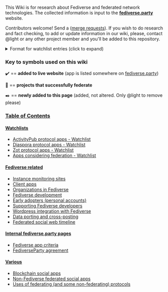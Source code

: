 This Wiki is for research about Fediverse and federated network technologies. The collected information is input to the [**fediverse.party**](https://fediverse.party) website.

Contributors welcome! Send a ([merge requests](https://git.feneas.org/feneas/fediverse/blob/master/CONTRIBUTING.md)). If you wish to do research and fact checking, to add or update information in our wiki, please, contact @light or any other project member and you'll be added to this repository.

<details><summary>Format for watchlist entries (click to expand)</summary>
<p>

> Style guide: Each new entry in the watchlists has the following parts:
>
>- :heavy_check_mark: :tada: :black_nib: - applicable symbols (see meaning [below](https://git.feneas.org/feneas/fediverse/-/wikis/home#key-to-symbols-used-on-this-wiki)), required.
>- **AppName** in bold text with link to source repository, required.
>- ([site](), [Fedi account]()) between brackets, when available.
>    - site: the official website of the app, if available besides the code repository.
>    - Fedi account: official app's / developer's account in any Fediverse connected network.
>- Semicolon followed by description text, required.
>- `License, Language` formatted as code (using  backtick character), required.
>    - License: no need to mention 'GNU' just state e.g. `GPL-3.0`. Use a dash `-` if unknown
>    - Language: required for code repositories. Use a dash `-` otherwise
>
> Example:
>
> * :tada: :heavy_check_mark: **[Pleroma](https://git.pleroma.social/pleroma)** ([site](https://pleroma.social)): Microblogging platform `AGPL-3.0, Elixir`
>
>See the [ActivityPub Watchlist](https://git.feneas.org/feneas/fediverse/-/wikis/watchlist-for-activitypub-apps) for more good examples.
</p>
</details>

### Key to symbols used on this wiki

:heavy_check_mark: == **added to live website** (app is listed somewhere on [fediverse.party](https://fediverse.party))

:tada: == **projects that successfully federate**

:black_nib: == **newly added to this page** (added, not altered. Only @light to remove please)

### [Table of Contents](#toc)
#### [Watchlists](#watchlists)

* [ActivityPub protocol apps - Watchlist](https://git.feneas.org/feneas/fediverse/-/wikis/watchlist-for-activitypub-apps)
* [Diaspora protocol apps - Watchlist](https://git.feneas.org/feneas/fediverse/-/wikis/watchlist-for-Diaspora-protocol-apps)
* [Zot protocol apps - Watchlist](https://git.feneas.org/feneas/fediverse/-/wikis/watchlist-for-Zot-apps)
* [Apps considering federation - Watchlist](https://git.feneas.org/feneas/fediverse/-/wikis/considering-federation-watchlist)

#### [Fediverse related](#Fediverse-related)
* [Instance monitoring sites](https://git.feneas.org/feneas/fediverse/-/wikis/instance-monitoring-sites)
* [Client apps](https://git.feneas.org/feneas/fediverse/-/wikis/watchlist-for-client-apps)
* [Organizations in Fediverse](https://git.feneas.org/feneas/fediverse/-/wikis/Organizations-supporting-federated-social-software)
* [Fediverse development](https://git.feneas.org/feneas/fediverse/-/wikis/Fediverse-development)
* [Early adopters (personal accounts)](https://git.feneas.org/feneas/fediverse/-/wikis/Early-adopters-(personal-accounts))
* [Supporting Fediverse developers](https://git.feneas.org/feneas/fediverse/-/wikis/contributing-to-fediverse-developers)
* [Wordpress integration with Fediverse](https://git.feneas.org/feneas/fediverse/-/wikis/Wordpress-integration-with-Fediverse)
* [Data porting and cross-posting](https://git.feneas.org/feneas/fediverse/-/wikis/data-porting-and-cross-posting-watchlist)
* [Federated social web timeline](https://git.feneas.org/feneas/fediverse/-/wikis/Federated-Social-Web-Timeline)

#### [Internal fediverse.party pages](internal-fediverseparty-pages)
* [Fediverse app criteria](https://git.feneas.org/feneas/fediverse/-/wikis/Fediverse-app-criteria)
* [FediverseParty agreement](https://git.feneas.org/feneas/fediverse/-/wikis/FediverseParty-agreement)

#### [Various](#various)
* [Blockchain social apps](https://git.feneas.org/feneas/fediverse/-/wikis/blockchain-social-apps)
* [Non-Fediverse federated social apps](https://git.feneas.org/feneas/fediverse/-/wikis/non-fediverse-federated-social-apps)
* [Uses of federating (and some non-federating) protocols](https://git.feneas.org/feneas/fediverse/-/wikis/uses-of-various-federating-(and-some-non-federating)-protocols)